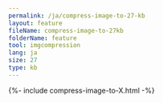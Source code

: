 ```yaml
---
permalink: /ja/compress-image-to-27-kb
layout: feature
fileName: compress-image-to-27kb
folderName: feature
tool: imgcompression
lang: ja
size: 27
type: kb
---
```


{%- include compress-image-to-X.html -%}
